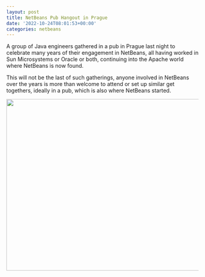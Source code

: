 ```yaml
---
layout: post
title: NetBeans Pub Hangout in Prague
date: '2022-10-24T08:01:53+00:00'
categories: netbeans
---
```

<p>A group of Java engineers gathered in a pub in Prague last night to celebrate many years of their engagement in NetBeans, all having worked in Sun Microsystems or Oracle or both, continuing into the Apache world where NetBeans is now found.</p>
<p>This will not be the last of such gatherings, anyone involved in NetBeans over the years is more than welcome to attend or set up similar get togethers, ideally in a pub, which is also where NetBeans started.</p>
<p><img src="https://blogs.apache.org/netbeans/mediaresource/c30ce1f9-e645-4aae-8977-75c221fb109c" width="600" height="450" /></p>

